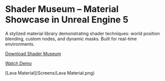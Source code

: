# Shader Museum – Material Showcase in Unreal Engine 5
A stylized material library demonstrating shader techniques: world position blending, custom nodes, and dynamic masks. Built for real-time environments.


[Download Shader Museum](https://drive.google.com/file/d/1Nev1vHF60YAL_g4FdMCo_1pdrrC7iNMC/view?usp=sharing)

[Watch Demo](https://www.youtube.com/watch?v=nM8JP8WUXRo&ab_channel=AleksanderJarema)

[Lava Material](Screens/Lava Material.png)
